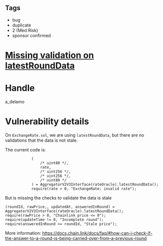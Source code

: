 ## Tags

- bug
- duplicate
- 2 (Med Risk)
- sponsor confirmed

# [Missing validation on latestRoundData](https://github.com/code-423n4/2021-08-notional-findings/issues/92) 

# Handle

a_delamo


# Vulnerability details

On `ExchangeRate.sol`, we are using `latestRoundData`, but there are no validations that the data is not stale.

The current code is:

```solidity
            (
                /* uint80 */,
                rate,
                /* uint256 */,
                /* uint256 */,
                /* uint80 */
            ) = AggregatorV2V3Interface(rateOracle).latestRoundData();
            require(rate > 0, "ExchangeRate: invalid rate");
```

But is missing the checks to validate the data is stale 

```solidity
(roundId, rawPrice,, updatedAt, answeredInRound) = AggregatorV2V3Interface(rateOracle).latestRoundData();
require(rawPrice > 0, "Chainlink price <= 0");
require(updateTime != 0, "Incomplete round");
require(answeredInRound >= roundId, "Stale price");
```

More information: https://docs.chain.link/docs/faq/#how-can-i-check-if-the-answer-to-a-round-is-being-carried-over-from-a-previous-round



